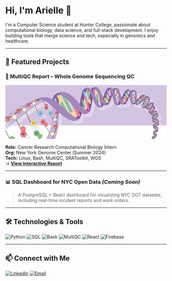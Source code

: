 # Hi, I'm Arielle 👋

I'm a Computer Science student at Hunter College, passionate about computational biology, data science, and full-stack development. I enjoy building tools that merge science and tech, especially in genomics and healthcare.

---

## 🔬 Featured Projects

### 🧬 MultiQC Report – Whole Genome Sequencing QC
[![MultiQC Report](https://raw.githubusercontent.com/ari-sen/MultiQC-Report/main/multiqc-preview.png)](https://ari-sen.github.io/MultiQC-Report/)

**Role:** Cancer Research Computational Biology Intern  
**Org:** New York Genome Center (Summer 2024)  
**Tech:** Linux, Bash, MultiQC, SRAToolkit, WGS  
→ **[View Interactive Report](https://ari-sen.github.io/MultiQC-Report/)**

---

### 📊 SQL Dashboard for NYC Open Data *(Coming Soon)*
> A PostgreSQL + React dashboard for visualizing NYC DOT datasets, including real-time incident reports and work orders.

---

## 🛠 Technologies & Tools
![Python](https://img.shields.io/badge/Python-3776AB?style=for-the-badge&logo=python&logoColor=white)
![SQL](https://img.shields.io/badge/SQL-4479A1?style=for-the-badge&logo=postgresql&logoColor=white)
![Bash](https://img.shields.io/badge/Bash-121011?style=for-the-badge&logo=gnu-bash&logoColor=white)
![MultiQC](https://img.shields.io/badge/MultiQC-ff69b4?style=for-the-badge&logo=github&logoColor=white)
![React](https://img.shields.io/badge/React-61DAFB?style=for-the-badge&logo=react&logoColor=black)
![Firebase](https://img.shields.io/badge/Firebase-FFCA28?style=for-the-badge&logo=firebase&logoColor=black)

---

## 📫 Connect with Me
[![LinkedIn](https://img.shields.io/badge/LinkedIn-blue?style=for-the-badge&logo=linkedin&logoColor=white)](https://www.linkedin.com/in/arielle-s/)
[![Email](https://img.shields.io/badge/Email-arielle%40example.com-red?style=for-the-badge&logo=gmail&logoColor=white)](mailto:arielle219@gmail.com)
